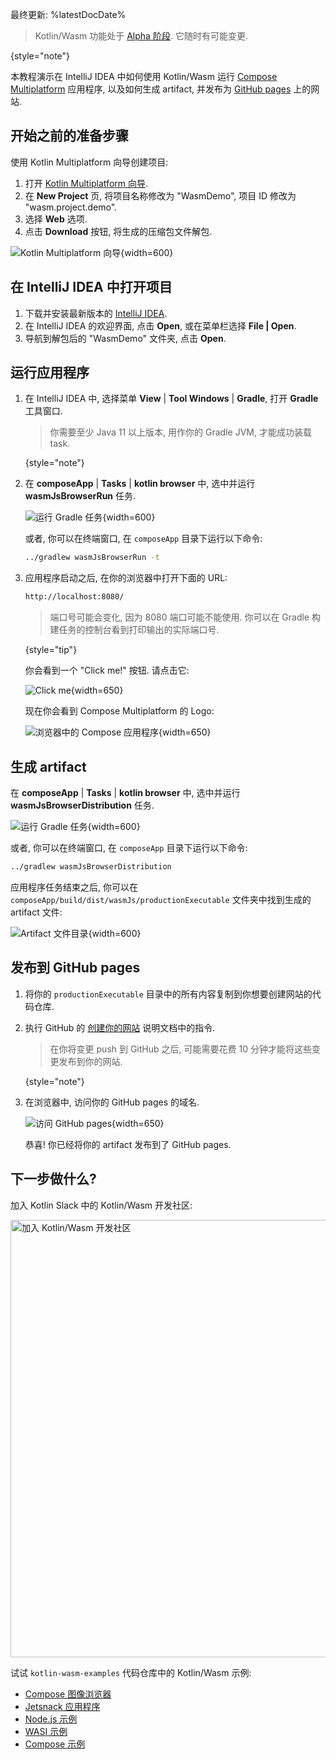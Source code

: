 [//]: # (title: 使用 IntelliJ IDEA 开发 Kotlin/Wasm 入门)

最终更新: %latestDocDate%

> Kotlin/Wasm 功能处于 [Alpha 阶段](components-stability.md).
> 它随时有可能变更.
>
{style="note"}

本教程演示在 IntelliJ IDEA 中如何使用 Kotlin/Wasm 运行 [Compose Multiplatform](https://www.jetbrains.com/lp/compose-multiplatform/) 应用程序,
以及如何生成 artifact, 并发布为 [GitHub pages](https://pages.github.com/) 上的网站.

## 开始之前的准备步骤

使用 Kotlin Multiplatform 向导创建项目:

1. 打开 [Kotlin Multiplatform 向导](https://kmp.jetbrains.com/#newProject).
2. 在 **New Project** 页, 将项目名称修改为 "WasmDemo", 项目 ID 修改为 "wasm.project.demo".
3. 选择 **Web** 选项.
4. 点击 **Download** 按钮, 将生成的压缩包文件解包.

![Kotlin Multiplatform 向导](wasm-compose-wizard.png){width=600}

## 在 IntelliJ IDEA 中打开项目

1. 下载并安装最新版本的 [IntelliJ IDEA](https://www.jetbrains.com/idea/).
2. 在 IntelliJ IDEA 的欢迎界面, 点击 **Open**, 或在菜单栏选择 **File | Open**.
3. 导航到解包后的 "WasmDemo" 文件夹, 点击 **Open**.

## 运行应用程序

1. 在 IntelliJ IDEA 中, 选择菜单 **View** | **Tool Windows** | **Gradle**, 打开 **Gradle** 工具窗口.

   > 你需要至少 Java 11 以上版本, 用作你的 Gradle JVM, 才能成功装载 task.
   >
   {style="note"}

2. 在 **composeApp** | **Tasks** | **kotlin browser** 中, 选中并运行 **wasmJsBrowserRun** 任务.

   ![运行 Gradle 任务](wasm-gradle-task-window.png){width=600}

   或者, 你可以在终端窗口, 在 `composeApp` 目录下运行以下命令:

   ```bash
   ../gradlew wasmJsBrowserRun -t
   ```

3. 应用程序启动之后, 在你的浏览器中打开下面的 URL:

   ```bash
   http://localhost:8080/
   ```

   > 端口号可能会变化, 因为 8080 端口可能不能使用.
   > 你可以在 Gradle 构建任务的控制台看到打印输出的实际端口号.
   >
   {style="tip"}

   你会看到一个 "Click me!" 按钮. 请点击它:

   ![Click me](wasm-composeapp-browser-clickme.png){width=650}

   现在你会看到 Compose Multiplatform 的 Logo:

    ![浏览器中的 Compose 应用程序](wasm-composeapp-browser.png){width=650}

## 生成 artifact

在 **composeApp** | **Tasks** | **kotlin browser** 中, 选中并运行 **wasmJsBrowserDistribution** 任务.

![运行 Gradle 任务](wasm-gradle-task-window-compose.png){width=600}

或者, 你可以在终端窗口, 在 `composeApp` 目录下运行以下命令:

```bash
../gradlew wasmJsBrowserDistribution
```

应用程序任务结束之后, 你可以在 `composeApp/build/dist/wasmJs/productionExecutable` 文件夹中找到生成的 artifact 文件:

![Artifact 文件目录](wasm-composeapp-directory.png){width=600}

## 发布到 GitHub pages

1. 将你的 `productionExecutable` 目录中的所有内容复制到你想要创建网站的代码仓库.
2. 执行 GitHub 的 [创建你的网站](https://docs.github.com/en/pages/getting-started-with-github-pages/creating-a-github-pages-site#creating-your-site) 说明文档中的指令.

   > 在你将变更 push 到 GitHub 之后, 可能需要花费 10 分钟才能将这些变更发布到你的网站.
   >
   {style="note"}

3. 在浏览器中, 访问你的 GitHub pages 的域名.

   ![访问 GitHub pages](wasm-composeapp-github-clickme.png){width=650}

   恭喜! 你已经将你的 artifact 发布到了 GitHub pages.

## 下一步做什么?

加入 Kotlin Slack 中的 Kotlin/Wasm 开发社区:

<a href="https://slack-chats.kotlinlang.org/c/webassembly"><img src="join-slack-channel.svg" width="700" alt="加入 Kotlin/Wasm 开发社区"/></a>

试试 `kotlin-wasm-examples` 代码仓库中的 Kotlin/Wasm 示例:

* [Compose 图像浏览器](https://github.com/Kotlin/kotlin-wasm-examples/tree/main/compose-imageviewer)
* [Jetsnack 应用程序](https://github.com/Kotlin/kotlin-wasm-examples/tree/main/compose-jetsnack)
* [Node.js 示例](https://github.com/Kotlin/kotlin-wasm-examples/tree/main/nodejs-example)
* [WASI 示例](https://github.com/Kotlin/kotlin-wasm-examples/tree/main/wasi-example)
* [Compose 示例](https://github.com/Kotlin/kotlin-wasm-examples/tree/main/compose-example)

